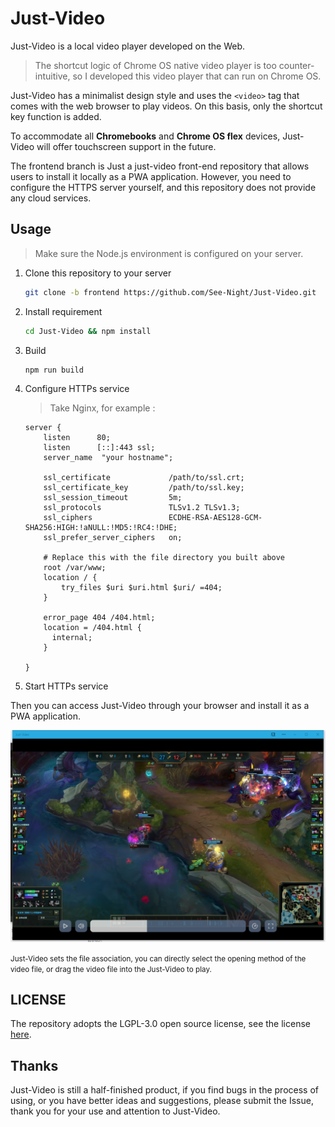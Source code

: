 # Just-Video
Just-Video is a local video player developed on the Web.

> The shortcut logic of Chrome OS native video player is too counter-intuitive, so I developed this video player that can run on Chrome OS.

Just-Video has a minimalist design style and uses the `<video>` tag that comes with the web browser to play videos. On this basis, only the shortcut key function is added. 

To accommodate all **Chromebooks** and **Chrome OS flex** devices, Just-Video will offer touchscreen support in the future.

The frontend branch is Just a just-video front-end repository that allows users to install it locally as a PWA application. However, you need to configure the HTTPS server yourself, and this repository does not provide any cloud services.

## Usage

> Make sure the Node.js environment is configured on your server.

1. Clone this repository to your server

   ```bash
   git clone -b frontend https://github.com/See-Night/Just-Video.git
   ```

2. Install requirement

   ```bash
   cd Just-Video && npm install
   ```

3. Build

   ```bash
   npm run build
   ```

4. Configure HTTPs service

   > Take Nginx, for example :

   ```nginx
   server {
       listen      80;
       listen      [::]:443 ssl;
       server_name  "your hostname";
   
       ssl_certificate             /path/to/ssl.crt;
       ssl_certificate_key         /path/to/ssl.key;
       ssl_session_timeout         5m;
       ssl_protocols               TLSv1.2 TLSv1.3;
       ssl_ciphers                 ECDHE-RSA-AES128-GCM-SHA256:HIGH:!aNULL:!MD5:!RC4:!DHE;
       ssl_prefer_server_ciphers   on;
   
       # Replace this with the file directory you built above
       root /var/www;
       location / {
           try_files $uri $uri.html $uri/ =404;
       }
   
       error_page 404 /404.html;
       location = /404.html {
         internal;
       }
   
   }
   ```

5. Start HTTPs service

Then you can access Just-Video through your browser and install it as a PWA application.

![Just-Video](./images/Just-Video.png)

<small>Just-Video sets the file association, you can directly select the opening method of the video file, or drag the video file into the Just-Video to play.</small>

## LICENSE

The repository adopts the LGPL-3.0 open source license, see the license [here](/LICENSE.md).

## Thanks

Just-Video is still a half-finished product, if you find bugs in the process of using, or you have better ideas and suggestions, please submit the Issue, thank you for your use and attention to Just-Video.
